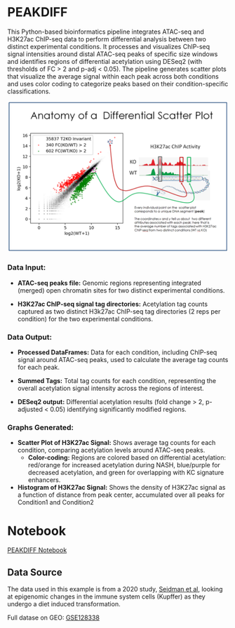 
  
# PEAKDIFF

This Python-based bioinformatics pipeline integrates ATAC-seq and H3K27ac ChIP-seq data to perform differential analysis between two distinct experimental conditions. It processes and visualizes ChIP-seq signal intensities around distal ATAC-seq peaks of specific size windows and identifies regions of differential acetylation using DESeq2 (with thresholds of FC > 2 and p-adj < 0.05). The pipeline generates scatter plots that visualize the average signal within each peak across both conditions and uses color coding to categorize peaks based on their condition-specific classifications.


<img src="./Images/anatomyScatter.PNG" style="border: 0;" />


### Data Input:
- **ATAC-seq peaks file:** Genomic regions representing integrated (merged) open chromatin sites for two distinct experimental conditions.

- **H3K27ac ChIP-seq signal tag directories:** Acetylation tag counts captured as two distinct H3k27ac ChIP-seq tag directories (2 reps per condition) for the two experimental conditions.


### Data Output:
- **Processed DataFrames:** Data for each condition, including ChIP-seq signal around ATAC-seq peaks, used to calculate the average tag counts for each peak.

- **Summed Tags:** Total tag counts for each condition, representing the overall acetylation signal intensity across the regions of interest.

- **DESeq2 output:** Differential acetylation results (fold change > 2, p-adjusted < 0.05) identifying significantly modified regions.

### Graphs Generated:
- **Scatter Plot of H3K27ac Signal:** Shows average tag counts for each condition, comparing acetylation levels around ATAC-seq peaks.
  - **Color-coding:** Regions are colored based on differential acetylation: red/orange for increased acetylation during NASH, blue/purple for decreased acetylation, and green for overlapping with KC signature enhancers.
- **Histogram of H3K27ac Signal:** Shows the density of H3K27ac signal as a function of distance from peak center, accumulated over all peaks for Condition1 and Condition2

# Notebook

[PEAKDIFF Notebook](./Notebooks/Kupffer_Cells_HEALTHY_vs_MASH_H3K27ac_differential_scatterPlot.ipynb)


## Data Source

The data used in this example is from a 2020 study, [Seidman et al](https://pubmed.ncbi.nlm.nih.gov/32362324/), looking at epigenomic changes in the immune system cells (Kupffer) as they undergo a diet induced transformation.

Full datase on GEO: [GSE128338](https://www.ncbi.nlm.nih.gov/geo/query/acc.cgi?acc=GSE128338)
